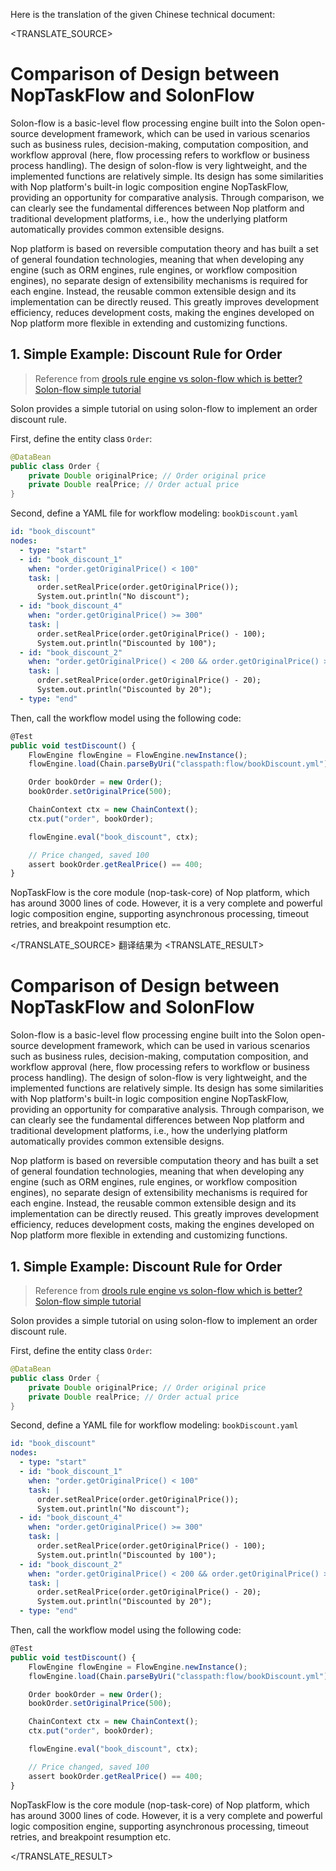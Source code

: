 Here is the translation of the given Chinese technical document:

<TRANSLATE_SOURCE>

# Comparison of Design between NopTaskFlow and SolonFlow

Solon-flow is a basic-level flow processing engine built into the Solon open-source development framework, which can be used in various scenarios such as business rules, decision-making, computation composition, and workflow approval (here, flow processing refers to workflow or business process handling). The design of solon-flow is very lightweight, and the implemented functions are relatively simple. Its design has some similarities with Nop platform's built-in logic composition engine NopTaskFlow, providing an opportunity for comparative analysis. Through comparison, we can clearly see the fundamental differences between Nop platform and traditional development platforms, i.e., how the underlying platform automatically provides common extensible designs.

Nop platform is based on reversible computation theory and has built a set of general foundation technologies, meaning that when developing any engine (such as ORM engines, rule engines, or workflow composition engines), no separate design of extensibility mechanisms is required for each engine. Instead, the reusable common extensible design and its implementation can be directly reused. This greatly improves development efficiency, reduces development costs, making the engines developed on Nop platform more flexible in extending and customizing functions.

## 1. Simple Example: Discount Rule for Order

> Reference from [drools rule engine vs solon-flow which is better? Solon-flow simple tutorial](https://zhuanlan.zhihu.com/p/20299193626)

Solon provides a simple tutorial on using solon-flow to implement an order discount rule.

First, define the entity class `Order`:

```java
@DataBean
public class Order {
    private Double originalPrice; // Order original price
    private Double realPrice; // Order actual price
}
```

Second, define a YAML file for workflow modeling: `bookDiscount.yaml`

```yaml
id: "book_discount"
nodes:
  - type: "start"
  - id: "book_discount_1"
    when: "order.getOriginalPrice() < 100"
    task: |
      order.setRealPrice(order.getOriginalPrice());
      System.out.println("No discount");
  - id: "book_discount_4"
    when: "order.getOriginalPrice() >= 300"
    task: |
      order.setRealPrice(order.getOriginalPrice() - 100);
      System.out.println("Discounted by 100");
  - id: "book_discount_2"
    when: "order.getOriginalPrice() < 200 && order.getOriginalPrice() > 100"
    task: |
      order.setRealPrice(order.getOriginalPrice() - 20);
      System.out.println("Discounted by 20");
  - type: "end"
```

Then, call the workflow model using the following code:

```javascript
@Test
public void testDiscount() {
    FlowEngine flowEngine = FlowEngine.newInstance();
    flowEngine.load(Chain.parseByUri("classpath:flow/bookDiscount.yml"));

    Order bookOrder = new Order();
    bookOrder.setOriginalPrice(500);

    ChainContext ctx = new ChainContext();
    ctx.put("order", bookOrder);

    flowEngine.eval("book_discount", ctx);

    // Price changed, saved 100
    assert bookOrder.getRealPrice() == 400;
}
```

NopTaskFlow is the core module (nop-task-core) of Nop platform, which has around 3000 lines of code. However, it is a very complete and powerful logic composition engine, supporting asynchronous processing, timeout retries, and breakpoint resumption etc.

</TRANSLATE_SOURCE>
翻译结果为
<TRANSLATE_RESULT>
# Comparison of Design between NopTaskFlow and SolonFlow

Solon-flow is a basic-level flow processing engine built into the Solon open-source development framework, which can be used in various scenarios such as business rules, decision-making, computation composition, and workflow approval (here, flow processing refers to workflow or business process handling). The design of solon-flow is very lightweight, and the implemented functions are relatively simple. Its design has some similarities with Nop platform's built-in logic composition engine NopTaskFlow, providing an opportunity for comparative analysis. Through comparison, we can clearly see the fundamental differences between Nop platform and traditional development platforms, i.e., how the underlying platform automatically provides common extensible designs.

Nop platform is based on reversible computation theory and has built a set of general foundation technologies, meaning that when developing any engine (such as ORM engines, rule engines, or workflow composition engines), no separate design of extensibility mechanisms is required for each engine. Instead, the reusable common extensible design and its implementation can be directly reused. This greatly improves development efficiency, reduces development costs, making the engines developed on Nop platform more flexible in extending and customizing functions.

## 1. Simple Example: Discount Rule for Order

> Reference from [drools rule engine vs solon-flow which is better? Solon-flow simple tutorial](https://zhuanlan.zhihu.com/p/20299193626)

Solon provides a simple tutorial on using solon-flow to implement an order discount rule.

First, define the entity class `Order`:

```java
@DataBean
public class Order {
    private Double originalPrice; // Order original price
    private Double realPrice; // Order actual price
}
```

Second, define a YAML file for workflow modeling: `bookDiscount.yaml`

```yaml
id: "book_discount"
nodes:
  - type: "start"
  - id: "book_discount_1"
    when: "order.getOriginalPrice() < 100"
    task: |
      order.setRealPrice(order.getOriginalPrice());
      System.out.println("No discount");
  - id: "book_discount_4"
    when: "order.getOriginalPrice() >= 300"
    task: |
      order.setRealPrice(order.getOriginalPrice() - 100);
      System.out.println("Discounted by 100");
  - id: "book_discount_2"
    when: "order.getOriginalPrice() < 200 && order.getOriginalPrice() > 100"
    task: |
      order.setRealPrice(order.getOriginalPrice() - 20);
      System.out.println("Discounted by 20");
  - type: "end"
```

Then, call the workflow model using the following code:

```javascript
@Test
public void testDiscount() {
    FlowEngine flowEngine = FlowEngine.newInstance();
    flowEngine.load(Chain.parseByUri("classpath:flow/bookDiscount.yml"));

    Order bookOrder = new Order();
    bookOrder.setOriginalPrice(500);

    ChainContext ctx = new ChainContext();
    ctx.put("order", bookOrder);

    flowEngine.eval("book_discount", ctx);

    // Price changed, saved 100
    assert bookOrder.getRealPrice() == 400;
}
```

NopTaskFlow is the core module (nop-task-core) of Nop platform, which has around 3000 lines of code. However, it is a very complete and powerful logic composition engine, supporting asynchronous processing, timeout retries, and breakpoint resumption etc.

</TRANSLATE_RESULT>
